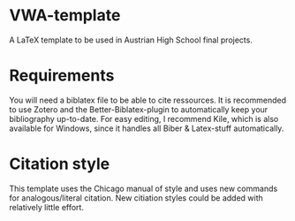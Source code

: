 # VWA-template
A LaTeX template to be used in Austrian High School final projects.

# Requirements
You will need a biblatex file to be able to cite ressources. It is recommended to use Zotero and the Better-Biblatex-plugin to automatically keep your bibliography up-to-date. For easy editing, I recommend Kile, which is also available for Windows, since it handles all Biber & Latex-stuff automatically.

# Citation style
This template uses the Chicago manual of style and uses new commands for analogous/literal citation. New citiation styles could be added with relatively little effort.
